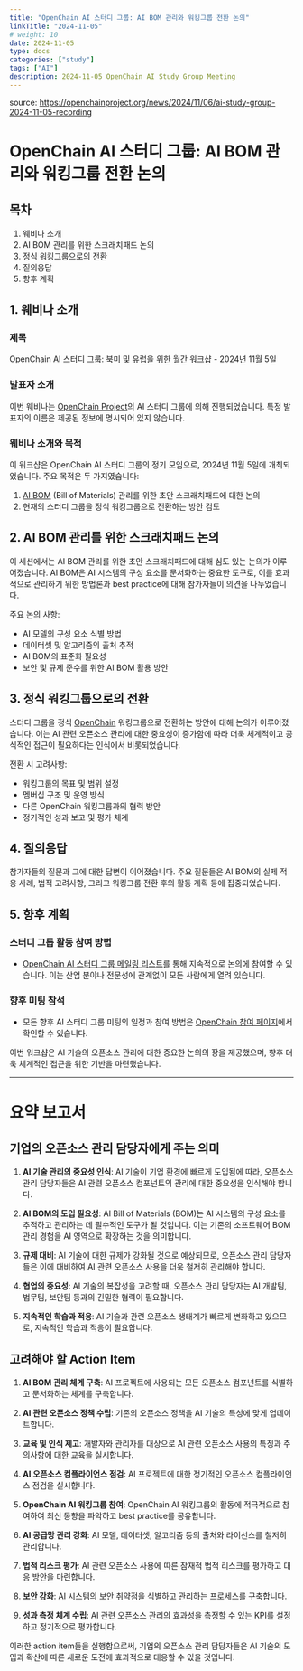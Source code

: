 ```yaml
---
title: "OpenChain AI 스터디 그룹: AI BOM 관리와 워킹그룹 전환 논의"
linkTitle: "2024-11-05"
# weight: 10
date: 2024-11-05
type: docs
categories: ["study"]
tags: ["AI"]
description: 2024-11-05 OpenChain AI Study Group Meeting
---
```


source: https://openchainproject.org/news/2024/11/06/ai-study-group-2024-11-05-recording

# OpenChain AI 스터디 그룹: AI BOM 관리와 워킹그룹 전환 논의

## 목차
1. 웨비나 소개
2. AI BOM 관리를 위한 스크래치패드 논의
3. 정식 워킹그룹으로의 전환
4. 질의응답
5. 향후 계획

## 1. 웨비나 소개

### 제목
OpenChain AI 스터디 그룹: 북미 및 유럽을 위한 월간 워크샵 - 2024년 11월 5일

### 발표자 소개
이번 웨비나는 [OpenChain Project](https://www.openchainproject.org/)의 AI 스터디 그룹에 의해 진행되었습니다. 특정 발표자의 이름은 제공된 정보에 명시되어 있지 않습니다.

### 웨비나 소개와 목적
이 워크샵은 OpenChain AI 스터디 그룹의 정기 모임으로, 2024년 11월 5일에 개최되었습니다. 주요 목적은 두 가지였습니다:
1. [AI BOM](https://www.linuxfoundation.org/blog/blog/ai-bill-of-materials-aibom-managing-ai-supply-chain-risk) (Bill of Materials) 관리를 위한 초안 스크래치패드에 대한 논의
2. 현재의 스터디 그룹을 정식 워킹그룹으로 전환하는 방안 검토

## 2. AI BOM 관리를 위한 스크래치패드 논의

이 세션에서는 AI BOM 관리를 위한 초안 스크래치패드에 대해 심도 있는 논의가 이루어졌습니다. AI BOM은 AI 시스템의 구성 요소를 문서화하는 중요한 도구로, 이를 효과적으로 관리하기 위한 방법론과 best practice에 대해 참가자들이 의견을 나누었습니다.

주요 논의 사항:
- AI 모델의 구성 요소 식별 방법
- 데이터셋 및 알고리즘의 출처 추적
- AI BOM의 표준화 필요성
- 보안 및 규제 준수를 위한 AI BOM 활용 방안

## 3. 정식 워킹그룹으로의 전환

스터디 그룹을 정식 [OpenChain](https://www.openchainproject.org/) 워킹그룹으로 전환하는 방안에 대해 논의가 이루어졌습니다. 이는 AI 관련 오픈소스 관리에 대한 중요성이 증가함에 따라 더욱 체계적이고 공식적인 접근이 필요하다는 인식에서 비롯되었습니다.

전환 시 고려사항:
- 워킹그룹의 목표 및 범위 설정
- 멤버십 구조 및 운영 방식
- 다른 OpenChain 워킹그룹과의 협력 방안
- 정기적인 성과 보고 및 평가 체계

## 4. 질의응답

참가자들의 질문과 그에 대한 답변이 이어졌습니다. 주요 질문들은 AI BOM의 실제 적용 사례, 법적 고려사항, 그리고 워킹그룹 전환 후의 활동 계획 등에 집중되었습니다.

## 5. 향후 계획

### 스터디 그룹 활동 참여 방법
- [OpenChain AI 스터디 그룹 메일링 리스트](https://lists.openchainproject.org/g/ai-study-group)를 통해 지속적으로 논의에 참여할 수 있습니다. 이는 산업 분야나 전문성에 관계없이 모든 사람에게 열려 있습니다.

### 향후 미팅 참석
- 모든 향후 AI 스터디 그룹 미팅의 일정과 참여 방법은 [OpenChain 참여 페이지](https://www.openchainproject.org/participate)에서 확인할 수 있습니다.

이번 워크샵은 AI 기술의 오픈소스 관리에 대한 중요한 논의의 장을 제공했으며, 향후 더욱 체계적인 접근을 위한 기반을 마련했습니다.

---

# 요약 보고서

## 기업의 오픈소스 관리 담당자에게 주는 의미

1. **AI 기술 관리의 중요성 인식**: AI 기술이 기업 환경에 빠르게 도입됨에 따라, 오픈소스 관리 담당자들은 AI 관련 오픈소스 컴포넌트의 관리에 대한 중요성을 인식해야 합니다.

2. **AI BOM의 도입 필요성**: AI Bill of Materials (BOM)는 AI 시스템의 구성 요소를 추적하고 관리하는 데 필수적인 도구가 될 것입니다. 이는 기존의 소프트웨어 BOM 관리 경험을 AI 영역으로 확장하는 것을 의미합니다.

3. **규제 대비**: AI 기술에 대한 규제가 강화될 것으로 예상되므로, 오픈소스 관리 담당자들은 이에 대비하여 AI 관련 오픈소스 사용을 더욱 철저히 관리해야 합니다.

4. **협업의 중요성**: AI 기술의 복잡성을 고려할 때, 오픈소스 관리 담당자는 AI 개발팀, 법무팀, 보안팀 등과의 긴밀한 협력이 필요합니다.

5. **지속적인 학습과 적응**: AI 기술과 관련 오픈소스 생태계가 빠르게 변화하고 있으므로, 지속적인 학습과 적응이 필요합니다.

## 고려해야 할 Action Item

1. **AI BOM 관리 체계 구축**: AI 프로젝트에 사용되는 모든 오픈소스 컴포넌트를 식별하고 문서화하는 체계를 구축합니다.

2. **AI 관련 오픈소스 정책 수립**: 기존의 오픈소스 정책을 AI 기술의 특성에 맞게 업데이트합니다.

3. **교육 및 인식 제고**: 개발자와 관리자를 대상으로 AI 관련 오픈소스 사용의 특징과 주의사항에 대한 교육을 실시합니다.

4. **AI 오픈소스 컴플라이언스 점검**: AI 프로젝트에 대한 정기적인 오픈소스 컴플라이언스 점검을 실시합니다.

5. **OpenChain AI 워킹그룹 참여**: OpenChain AI 워킹그룹의 활동에 적극적으로 참여하여 최신 동향을 파악하고 best practice를 공유합니다.

6. **AI 공급망 관리 강화**: AI 모델, 데이터셋, 알고리즘 등의 출처와 라이선스를 철저히 관리합니다.

7. **법적 리스크 평가**: AI 관련 오픈소스 사용에 따른 잠재적 법적 리스크를 평가하고 대응 방안을 마련합니다.

8. **보안 강화**: AI 시스템의 보안 취약점을 식별하고 관리하는 프로세스를 구축합니다.

9. **성과 측정 체계 수립**: AI 관련 오픈소스 관리의 효과성을 측정할 수 있는 KPI를 설정하고 정기적으로 평가합니다.

이러한 action item들을 실행함으로써, 기업의 오픈소스 관리 담당자들은 AI 기술의 도입과 확산에 따른 새로운 도전에 효과적으로 대응할 수 있을 것입니다.
